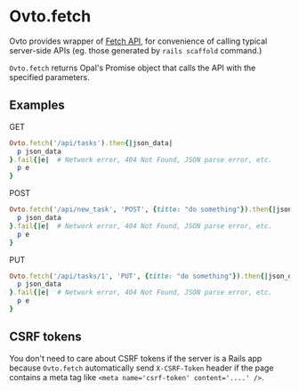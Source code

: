 # Ovto.fetch

Ovto provides wrapper of [Fetch API](https://developer.mozilla.org/en-US/docs/Web/API/Fetch_API/Using_Fetch), for convenience of calling typical server-side APIs (eg. those generated by `rails scaffold` command.)

`Ovto.fetch` returns Opal's Promise object that calls the API with the specified parameters.

## Examples

GET

```rb
Ovto.fetch('/api/tasks').then{|json_data|
  p json_data
}.fail{|e|  # Network error, 404 Not Found, JSON parse error, etc.
  p e
}
```

POST

```rb
Ovto.fetch('/api/new_task', 'POST', {title: "do something"}).then{|json_data|
  p json_data
}.fail{|e|  # Network error, 404 Not Found, JSON parse error, etc.
  p e
}

```

PUT

```rb
Ovto.fetch('/api/tasks/1', 'PUT', {title: "do something"}).then{|json_data|
  p json_data
}.fail{|e|  # Network error, 404 Not Found, JSON parse error, etc.
  p e
}
```

## CSRF tokens

You don't need to care about CSRF tokens if the server is a Rails app because `Ovto.fetch` automatically send `X-CSRF-Token` header if the page contains a meta tag like `<meta name='csrf-token' content='....' />`.
